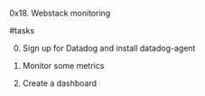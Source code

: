 0x18. Webstack monitoring

#tasks

0. Sign up for Datadog and install datadog-agent

1. Monitor some metrics

2. Create a dashboard


